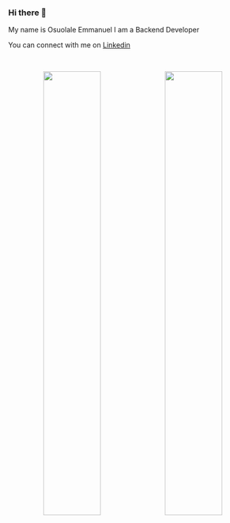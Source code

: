 ### Hi there 👋

My name is Osuolale Emmanuel
I am a Backend Developer

You can connect with me on [Linkedin](https://linkedin.com/iyanuloluwa-osuolale)

<br>
<p align="center">
  <img width="48%" src="https://github-readme-stats.vercel.app/api?username=dmarinere&show_icons=true&theme=tokyonight" />
  <img width="48%" src="https://github-readme-streak-stats.herokuapp.com/?user=dmarinere&theme=tokyonight" />
</p>
